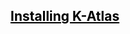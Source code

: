 ## <a style="color:#000" href="https://github.com/intuit/katlas/blob/master/docs/installation.md">Installing K-Atlas</a>

